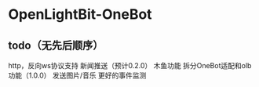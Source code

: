 # OpenLightBit-OneBot
## todo（无先后顺序）
http，反向ws协议支持
新闻推送（预计0.2.0）
木鱼功能
拆分OneBot适配和olb功能（1.0.0）
发送图片/音乐
更好的事件监测
